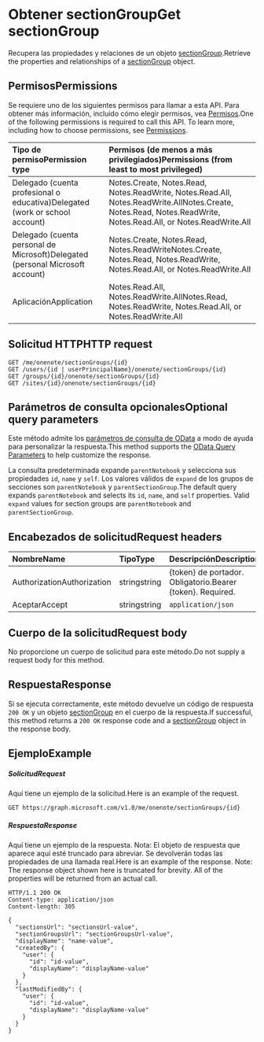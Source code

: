 # <a name="get-sectiongroup"></a><span data-ttu-id="fc57f-101">Obtener sectionGroup</span><span class="sxs-lookup"><span data-stu-id="fc57f-101">Get sectionGroup</span></span>

<span data-ttu-id="fc57f-102">Recupera las propiedades y relaciones de un objeto [sectionGroup](../resources/sectiongroup.md).</span><span class="sxs-lookup"><span data-stu-id="fc57f-102">Retrieve the properties and relationships of a [sectionGroup](../resources/sectiongroup.md) object.</span></span>
## <a name="permissions"></a><span data-ttu-id="fc57f-103">Permisos</span><span class="sxs-lookup"><span data-stu-id="fc57f-103">Permissions</span></span>
<span data-ttu-id="fc57f-p101">Se requiere uno de los siguientes permisos para llamar a esta API. Para obtener más información, incluido cómo elegir permisos, vea [Permisos](../../../concepts/permissions_reference.md).</span><span class="sxs-lookup"><span data-stu-id="fc57f-p101">One of the following permissions is required to call this API. To learn more, including how to choose permissions, see [Permissions](../../../concepts/permissions_reference.md).</span></span>

|<span data-ttu-id="fc57f-106">Tipo de permiso</span><span class="sxs-lookup"><span data-stu-id="fc57f-106">Permission type</span></span>      | <span data-ttu-id="fc57f-107">Permisos (de menos a más privilegiados)</span><span class="sxs-lookup"><span data-stu-id="fc57f-107">Permissions (from least to most privileged)</span></span>              | 
|:--------------------|:---------------------------------------------------------| 
|<span data-ttu-id="fc57f-108">Delegado (cuenta profesional o educativa)</span><span class="sxs-lookup"><span data-stu-id="fc57f-108">Delegated (work or school account)</span></span> | <span data-ttu-id="fc57f-109">Notes.Create, Notes.Read, Notes.ReadWrite, Notes.Read.All, Notes.ReadWrite.All</span><span class="sxs-lookup"><span data-stu-id="fc57f-109">Notes.Create, Notes.Read, Notes.ReadWrite, Notes.Read.All, or Notes.ReadWrite.All</span></span>    | 
|<span data-ttu-id="fc57f-110">Delegado (cuenta personal de Microsoft)</span><span class="sxs-lookup"><span data-stu-id="fc57f-110">Delegated (personal Microsoft account)</span></span> | <span data-ttu-id="fc57f-111">Notes.Create, Notes.Read, Notes.ReadWrite</span><span class="sxs-lookup"><span data-stu-id="fc57f-111">Notes.Create, Notes.Read, Notes.ReadWrite, Notes.Read.All, or Notes.ReadWrite.All</span></span>    | 
|<span data-ttu-id="fc57f-112">Aplicación</span><span class="sxs-lookup"><span data-stu-id="fc57f-112">Application</span></span> | <span data-ttu-id="fc57f-113">Notes.Read.All, Notes.ReadWrite.All</span><span class="sxs-lookup"><span data-stu-id="fc57f-113">Notes.Read, Notes.ReadWrite, Notes.Read.All, or Notes.ReadWrite.All</span></span> | 

## <a name="http-request"></a><span data-ttu-id="fc57f-114">Solicitud HTTP</span><span class="sxs-lookup"><span data-stu-id="fc57f-114">HTTP request</span></span>
<!-- { "blockType": "ignored" } -->
```http
GET /me/onenote/sectionGroups/{id}
GET /users/{id | userPrincipalName}/onenote/sectionGroups/{id}
GET /groups/{id}/onenote/sectionGroups/{id}
GET /sites/{id}/onenote/sectionGroups/{id}
```
## <a name="optional-query-parameters"></a><span data-ttu-id="fc57f-115">Parámetros de consulta opcionales</span><span class="sxs-lookup"><span data-stu-id="fc57f-115">Optional query parameters</span></span>
<span data-ttu-id="fc57f-116">Este método admite los [parámetros de consulta de OData](http://developer.microsoft.com/en-us/graph/docs/overview/query_parameters) a modo de ayuda para personalizar la respuesta.</span><span class="sxs-lookup"><span data-stu-id="fc57f-116">This method supports the [OData Query Parameters](http://developer.microsoft.com/en-us/graph/docs/overview/query_parameters) to help customize the response.</span></span>

<span data-ttu-id="fc57f-p102">La consulta predeterminada expande `parentNotebook` y selecciona sus propiedades `id`, `name` y `self`. Los valores válidos de `expand` de los grupos de secciones son `parentNotebook` y `parentSectionGroup`.</span><span class="sxs-lookup"><span data-stu-id="fc57f-p102">The default query expands `parentNotebook` and selects its `id`, `name`, and `self` properties. Valid `expand` values for section groups are `parentNotebook` and `parentSectionGroup`.</span></span>

## <a name="request-headers"></a><span data-ttu-id="fc57f-119">Encabezados de solicitud</span><span class="sxs-lookup"><span data-stu-id="fc57f-119">Request headers</span></span>
| <span data-ttu-id="fc57f-120">Nombre</span><span class="sxs-lookup"><span data-stu-id="fc57f-120">Name</span></span>       | <span data-ttu-id="fc57f-121">Tipo</span><span class="sxs-lookup"><span data-stu-id="fc57f-121">Type</span></span> | <span data-ttu-id="fc57f-122">Descripción</span><span class="sxs-lookup"><span data-stu-id="fc57f-122">Description</span></span>|
|:-----------|:------|:----------|
| <span data-ttu-id="fc57f-123">Authorization</span><span class="sxs-lookup"><span data-stu-id="fc57f-123">Authorization</span></span>  | <span data-ttu-id="fc57f-124">string</span><span class="sxs-lookup"><span data-stu-id="fc57f-124">string</span></span>  | <span data-ttu-id="fc57f-p103">{token} de portador. Obligatorio.</span><span class="sxs-lookup"><span data-stu-id="fc57f-p103">Bearer {token}. Required.</span></span> |
| <span data-ttu-id="fc57f-127">Aceptar</span><span class="sxs-lookup"><span data-stu-id="fc57f-127">Accept</span></span> | <span data-ttu-id="fc57f-128">string</span><span class="sxs-lookup"><span data-stu-id="fc57f-128">string</span></span> | `application/json` | 

## <a name="request-body"></a><span data-ttu-id="fc57f-129">Cuerpo de la solicitud</span><span class="sxs-lookup"><span data-stu-id="fc57f-129">Request body</span></span>
<span data-ttu-id="fc57f-130">No proporcione un cuerpo de solicitud para este método.</span><span class="sxs-lookup"><span data-stu-id="fc57f-130">Do not supply a request body for this method.</span></span>

## <a name="response"></a><span data-ttu-id="fc57f-131">Respuesta</span><span class="sxs-lookup"><span data-stu-id="fc57f-131">Response</span></span>

<span data-ttu-id="fc57f-132">Si se ejecuta correctamente, este método devuelve un código de respuesta `200 OK` y un objeto [sectionGroup](../resources/sectiongroup.md) en el cuerpo de la respuesta.</span><span class="sxs-lookup"><span data-stu-id="fc57f-132">If successful, this method returns a `200 OK` response code and a [sectionGroup](../resources/sectiongroup.md) object in the response body.</span></span>
## <a name="example"></a><span data-ttu-id="fc57f-133">Ejemplo</span><span class="sxs-lookup"><span data-stu-id="fc57f-133">Example</span></span>
##### <a name="request"></a><span data-ttu-id="fc57f-134">Solicitud</span><span class="sxs-lookup"><span data-stu-id="fc57f-134">Request</span></span>
<span data-ttu-id="fc57f-135">Aquí tiene un ejemplo de la solicitud.</span><span class="sxs-lookup"><span data-stu-id="fc57f-135">Here is an example of the request.</span></span>
<!-- {
  "blockType": "request",
  "name": "get_sectiongroup"
}-->
```http
GET https://graph.microsoft.com/v1.0/me/onenote/sectionGroups/{id}
```
##### <a name="response"></a><span data-ttu-id="fc57f-136">Respuesta</span><span class="sxs-lookup"><span data-stu-id="fc57f-136">Response</span></span>
<span data-ttu-id="fc57f-p104">Aquí tiene un ejemplo de la respuesta. Nota: El objeto de respuesta que aparece aquí esté truncado para abreviar. Se devolverán todas las propiedades de una llamada real.</span><span class="sxs-lookup"><span data-stu-id="fc57f-p104">Here is an example of the response. Note: The response object shown here is truncated for brevity. All of the properties will be returned from an actual call.</span></span>
<!-- {
  "blockType": "response",
  "truncated": true,
  "@odata.type": "microsoft.graph.sectiongroup"
} -->
```http
HTTP/1.1 200 OK
Content-type: application/json
Content-length: 305

{
  "sectionsUrl": "sectionsUrl-value",
  "sectionGroupsUrl": "sectionGroupsUrl-value",
  "displayName": "name-value",  
  "createdBy": {
    "user": {
      "id": "id-value",
      "displayName": "displayName-value"
    }
  },
  "lastModifiedBy": {
    "user": {
      "id": "id-value",
      "displayName": "displayName-value"
    }
  }
}
```

<!-- uuid: 8fcb5dbc-d5aa-4681-8e31-b001d5168d79
2015-10-25 14:57:30 UTC -->
<!-- {
  "type": "#page.annotation",
  "description": "Get sectionGroup",
  "keywords": "",
  "section": "documentation",
  "tocPath": ""
}-->